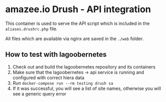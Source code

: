 # amazee.io Drush - API integration

This container is used to serve the API script which is included in the
`aliases.drushrc.php` file.

All files which are available via nginx are saved in the `./web` folder.

## How to test with lagoobernetes

1. Check out and build the lagoobernetes repository and its containers
2. Make sure that the lagoobernetes -> api service is running and configured with correct hiera data
3. Run `docker-compose run --rm testing drush sa`
4. If it was successful, you will see a list of site names, otherwise you will see a generic query error
